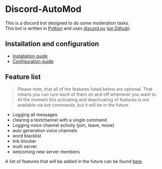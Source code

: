 # Discord-AutoMod
This is a discord bot designed to do some moderation tasks.  
This bot is written in [Python](https://www.python.org) and uses [discord.py](https://discordpy.readthedocs.io/en/latest/) ([on Github](https://github.com/Rapptz/discord.py)).

## Installation and configuration
- [Installation guide](https://einfachirgendwer0815.github.io/Discord-AutoMod/installation)
- [Configuration guide](https://einfachirgendwer0815.github.io/Discord-AutoMod/configuration)

## Feature list

> Please note, that all of the features listed below are optional. That means you can turn each of them on and off whenever you want to. At the moment this activating and deactivating of features is not available via bot commands, but it will be in the future.

  * Logging all messages
  * clearing a textchannel with a single command
  * Logging voice channel activity (join, leave, move)
  * auto generation voice channels
  * word blacklist
  * link blocker
  * multi server
  * welcoming new server members

A list of features that will be added in the future can be found [here](https://einfachirgendwer0815.github.io/Discord-AutoMod/PlannedFeatures).
